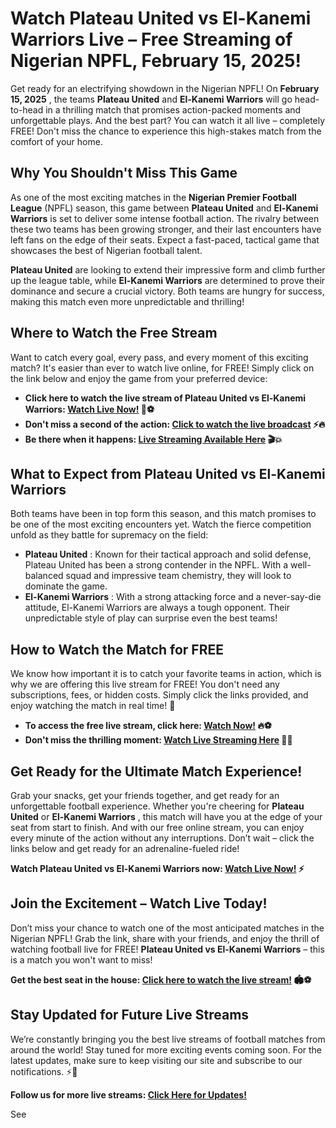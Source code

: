 # Watch Plateau United vs El-Kanemi Warriors Live – Free Streaming of Nigerian NPFL, February 15, 2025!

Get ready for an electrifying showdown in the Nigerian NPFL! On **February 15, 2025** , the teams **Plateau United** and **El-Kanemi Warriors** will go head-to-head in a thrilling match that promises action-packed moments and unforgettable plays. And the best part? You can watch it all live – completely FREE! Don't miss the chance to experience this high-stakes match from the comfort of your home.

## Why You Shouldn't Miss This Game

As one of the most exciting matches in the **Nigerian Premier Football League** (NPFL) season, this game between **Plateau United** and **El-Kanemi Warriors** is set to deliver some intense football action. The rivalry between these two teams has been growing stronger, and their last encounters have left fans on the edge of their seats. Expect a fast-paced, tactical game that showcases the best of Nigerian football talent.

**Plateau United** are looking to extend their impressive form and climb further up the league table, while **El-Kanemi Warriors** are determined to prove their dominance and secure a crucial victory. Both teams are hungry for success, making this match even more unpredictable and thrilling!

## Where to Watch the Free Stream

Want to catch every goal, every pass, and every moment of this exciting match? It's easier than ever to watch live online, for FREE! Simply click on the link below and enjoy the game from your preferred device:

- **Click here to watch the live stream of Plateau United vs El-Kanemi Warriors: [Watch Live Now!](https://tinyurl.com/livestreamfreeo?st=Plateau+United+vs+El-Kanemi+Warriors&si=ghc) 🎥⚽**
- **Don't miss a second of the action: [Click to watch the live broadcast](https://tinyurl.com/livestreamfreeo?st=Plateau+United+vs+El-Kanemi+Warriors&si=ghc) ⚡🔥**
- **Be there when it happens: [Live Streaming Available Here](https://tinyurl.com/livestreamfreeo?st=Plateau+United+vs+El-Kanemi+Warriors&si=ghc) 🎬💥**

## What to Expect from Plateau United vs El-Kanemi Warriors

Both teams have been in top form this season, and this match promises to be one of the most exciting encounters yet. Watch the fierce competition unfold as they battle for supremacy on the field:

- **Plateau United** : Known for their tactical approach and solid defense, Plateau United has been a strong contender in the NPFL. With a well-balanced squad and impressive team chemistry, they will look to dominate the game.
- **El-Kanemi Warriors** : With a strong attacking force and a never-say-die attitude, El-Kanemi Warriors are always a tough opponent. Their unpredictable style of play can surprise even the best teams!

## How to Watch the Match for FREE

We know how important it is to catch your favorite teams in action, which is why we are offering this live stream for FREE! You don't need any subscriptions, fees, or hidden costs. Simply click the links provided, and enjoy watching the match in real time! 🎉

- **To access the free live stream, click here: [Watch Now!](https://tinyurl.com/livestreamfreeo?st=Plateau+United+vs+El-Kanemi+Warriors&si=ghc) 🔥⚽**
- **Don't miss the thrilling moment: [Watch Live Streaming Here](https://tinyurl.com/livestreamfreeo?st=Plateau+United+vs+El-Kanemi+Warriors&si=ghc) 📱💥**

## Get Ready for the Ultimate Match Experience!

Grab your snacks, get your friends together, and get ready for an unforgettable football experience. Whether you're cheering for **Plateau United** or **El-Kanemi Warriors** , this match will have you at the edge of your seat from start to finish. And with our free online stream, you can enjoy every minute of the action without any interruptions. Don’t wait – click the links below and get ready for an adrenaline-fueled ride!

**Watch Plateau United vs El-Kanemi Warriors now: [Watch Live Now!](https://tinyurl.com/livestreamfreeo?st=Plateau+United+vs+El-Kanemi+Warriors&si=ghc) ⚡**

## Join the Excitement – Watch Live Today!

Don’t miss your chance to watch one of the most anticipated matches in the Nigerian NPFL! Grab the link, share with your friends, and enjoy the thrill of watching football live for FREE! **Plateau United vs El-Kanemi Warriors** – this is a match you won't want to miss!

**Get the best seat in the house: [Click here to watch the live stream!](https://tinyurl.com/livestreamfreeo?st=Plateau+United+vs+El-Kanemi+Warriors&si=ghc) 🏟️⚽**

## Stay Updated for Future Live Streams

We’re constantly bringing you the best live streams of football matches from around the world! Stay tuned for more exciting events coming soon. For the latest updates, make sure to keep visiting our site and subscribe to our notifications. ⚡📅

**Follow us for more live streams: [Click Here for Updates!](https://tinyurl.com/livestreamfreeo?st=Plateau+United+vs+El-Kanemi+Warriors&si=ghc)**

See
